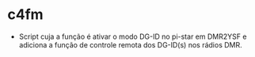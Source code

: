 # c4fm
* Script cuja a função é ativar o modo DG-ID no pi-star em DMR2YSF e adiciona a função de controle remota dos DG-ID(s) nos rádios DMR.
